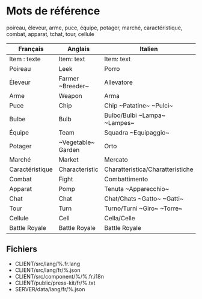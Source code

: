 # Mots de référence

poireau, éleveur, arme, puce, équipe, potager, marché, caractéristique, combat, apparat, tchat, tour, cellule

Français | Anglais | Italien
---------|----------|-------
Item : texte | Item: text | Item: text
Poireau | Leek | Porro
Éleveur | Farmer ~Breeder~ | Allevatore
Arme | Weapon | Arma
Puce | Chip | Chip ~Patatine~ ~Pulci~
Bulbe | Bulb | Bulbo/Bulbi ~Lampa~ ~Lampes~
Équipe | Team | Squadra ~Equipaggio~
Potager | ~Vegetable~ Garden | Orto
Marché | Market | Mercato
Caractéristique | Characteristic | Charatteristica/Charatteristiche
Combat | Fight | Combattimento
Apparat | Pomp | Tenuta ~Apparecchio~
Chat | Chat | Chat/Chats ~Gatto~ ~Gatti~
Tour | Turn | Turno/Turni ~Giro~ ~Torre~
Cellule | Cell | Cella/Celle
Battle Royale | Battle Royale | Battle Royale

## Fichiers

- CLIENT/src/lang/%.fr.lang
- CLIENT/src/lang/fr/%.json
- CLIENT/src/component/%/%.fr.i18n
- CLIENT/public/press-kit/fr/%.txt
- SERVER/data/lang/fr/%.json
